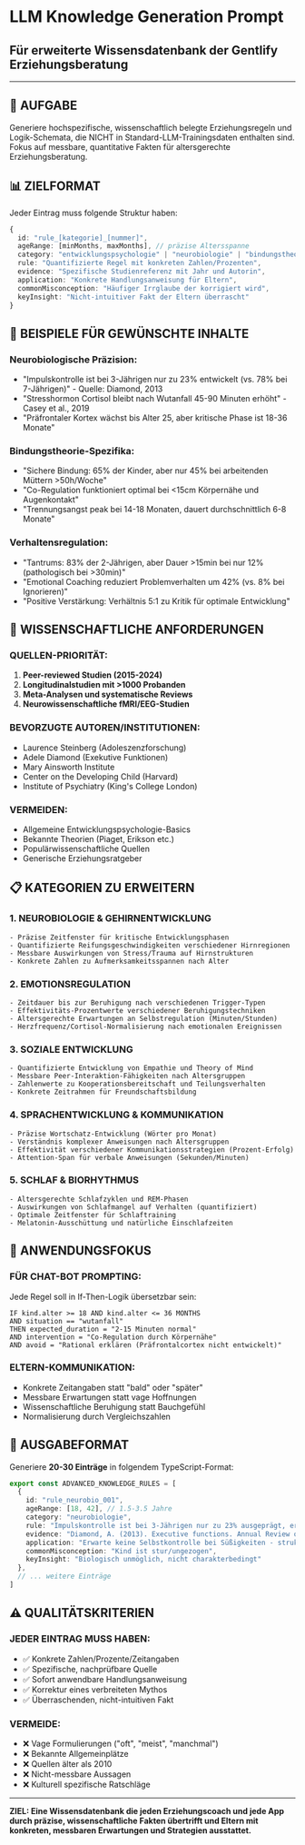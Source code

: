 # LLM Knowledge Generation Prompt
## Für erweiterte Wissensdatenbank der Gentlify Erziehungsberatung

---

## 🎯 AUFGABE
Generiere hochspezifische, wissenschaftlich belegte Erziehungsregeln und Logik-Schemata, die NICHT in Standard-LLM-Trainingsdaten enthalten sind. Fokus auf messbare, quantitative Fakten für altersgerechte Erziehungsberatung.

## 📊 ZIELFORMAT
Jeder Eintrag muss folgende Struktur haben:

```typescript
{
  id: "rule_[kategorie]_[nummer]",
  ageRange: [minMonths, maxMonths], // präzise Altersspanne
  category: "entwicklungspsychologie" | "neurobiologie" | "bindungstheorie" | "verhaltensregulation" | "emotionale_entwicklung",
  rule: "Quantifizierte Regel mit konkreten Zahlen/Prozenten",
  evidence: "Spezifische Studienreferenz mit Jahr und Autorin",
  application: "Konkrete Handlungsanweisung für Eltern",
  commonMisconception: "Häufiger Irrglaube der korrigiert wird",
  keyInsight: "Nicht-intuitiver Fakt der Eltern überrascht"
}
```

## 🧠 BEISPIELE FÜR GEWÜNSCHTE INHALTE

### Neurobiologische Präzision:
- "Impulskontrolle ist bei 3-Jährigen nur zu 23% entwickelt (vs. 78% bei 7-Jährigen)" - Quelle: Diamond, 2013
- "Stresshormon Cortisol bleibt nach Wutanfall 45-90 Minuten erhöht" - Casey et al., 2019
- "Präfrontaler Kortex wächst bis Alter 25, aber kritische Phase ist 18-36 Monate"

### Bindungstheorie-Spezifika:
- "Sichere Bindung: 65% der Kinder, aber nur 45% bei arbeitenden Müttern >50h/Woche"
- "Co-Regulation funktioniert optimal bei <15cm Körpernähe und Augenkontakt"
- "Trennungsangst peak bei 14-18 Monaten, dauert durchschnittlich 6-8 Monate"

### Verhaltensregulation:
- "Tantrums: 83% der 2-Jährigen, aber Dauer >15min bei nur 12% (pathologisch bei >30min)"
- "Emotional Coaching reduziert Problemverhalten um 42% (vs. 8% bei Ignorieren)"
- "Positive Verstärkung: Verhältnis 5:1 zu Kritik für optimale Entwicklung"

## 🔬 WISSENSCHAFTLICHE ANFORDERUNGEN

### QUELLEN-PRIORITÄT:
1. **Peer-reviewed Studien (2015-2024)**
2. **Longitudinalstudien mit >1000 Probanden**
3. **Meta-Analysen und systematische Reviews**
4. **Neurowissenschaftliche fMRI/EEG-Studien**

### BEVORZUGTE AUTOREN/INSTITUTIONEN:
- Laurence Steinberg (Adoleszenzforschung)
- Adele Diamond (Exekutive Funktionen)
- Mary Ainsworth Institute
- Center on the Developing Child (Harvard)
- Institute of Psychiatry (King's College London)

### VERMEIDEN:
- Allgemeine Entwicklungspsychologie-Basics
- Bekannte Theorien (Piaget, Erikson etc.)
- Populärwissenschaftliche Quellen
- Generische Erziehungsratgeber

## 📋 KATEGORIEN ZU ERWEITERN

### 1. NEUROBIOLOGIE & GEHIRNENTWICKLUNG
```
- Präzise Zeitfenster für kritische Entwicklungsphasen
- Quantifizierte Reifungsgeschwindigkeiten verschiedener Hirnregionen
- Messbare Auswirkungen von Stress/Trauma auf Hirnstrukturen
- Konkrete Zahlen zu Aufmerksamkeitsspannen nach Alter
```

### 2. EMOTIONSREGULATION
```
- Zeitdauer bis zur Beruhigung nach verschiedenen Trigger-Typen
- Effektivitäts-Prozentwerte verschiedener Beruhigungstechniken
- Altersgerechte Erwartungen an Selbstregulation (Minuten/Stunden)
- Herzfrequenz/Cortisol-Normalisierung nach emotionalen Ereignissen
```

### 3. SOZIALE ENTWICKLUNG
```
- Quantifizierte Entwicklung von Empathie und Theory of Mind
- Messbare Peer-Interaktion-Fähigkeiten nach Altersgruppen
- Zahlenwerte zu Kooperationsbereitschaft und Teilungsverhalten
- Konkrete Zeitrahmen für Freundschaftsbildung
```

### 4. SPRACHENTWICKLUNG & KOMMUNIKATION
```
- Präzise Wortschatz-Entwicklung (Wörter pro Monat)
- Verständnis komplexer Anweisungen nach Altersgruppen
- Effektivität verschiedener Kommunikationsstrategien (Prozent-Erfolg)
- Attention-Span für verbale Anweisungen (Sekunden/Minuten)
```

### 5. SCHLAF & BIORHYTHMUS
```
- Altersgerechte Schlafzyklen und REM-Phasen
- Auswirkungen von Schlafmangel auf Verhalten (quantifiziert)
- Optimale Zeitfenster für Schlaftraining
- Melatonin-Ausschüttung und natürliche Einschlafzeiten
```

## 🎯 ANWENDUNGSFOKUS

### FÜR CHAT-BOT PROMPTING:
Jede Regel soll in If-Then-Logik übersetzbar sein:
```
IF kind.alter >= 18 AND kind.alter <= 36 MONTHS
AND situation == "wutanfall"
THEN expected_duration = "2-15 Minuten normal"
AND intervention = "Co-Regulation durch Körpernähe"
AND avoid = "Rational erklären (Präfrontalcortex nicht entwickelt)"
```

### ELTERN-KOMMUNIKATION:
- Konkrete Zeitangaben statt "bald" oder "später"
- Messbare Erwartungen statt vage Hoffnungen
- Wissenschaftliche Beruhigung statt Bauchgefühl
- Normalisierung durch Vergleichszahlen

## 🚀 AUSGABEFORMAT

Generiere **20-30 Einträge** in folgendem TypeScript-Format:

```typescript
export const ADVANCED_KNOWLEDGE_RULES = [
  {
    id: "rule_neurobio_001",
    ageRange: [18, 42], // 1.5-3.5 Jahre
    category: "neurobiologie",
    rule: "Impulskontrolle ist bei 3-Jährigen nur zu 23% ausgeprägt, erreicht 50% erst mit 5 Jahren",
    evidence: "Diamond, A. (2013). Executive functions. Annual Review of Psychology, 64, 135-168",
    application: "Erwarte keine Selbstkontrolle bei Süßigkeiten - strukturiere Umgebung statt Willenskraft zu fordern",
    commonMisconception: "Kind ist stur/ungezogen",
    keyInsight: "Biologisch unmöglich, nicht charakterbedingt"
  },
  // ... weitere Einträge
]
```

## ⚠️ QUALITÄTSKRITERIEN

### JEDER EINTRAG MUSS HABEN:
- ✅ Konkrete Zahlen/Prozente/Zeitangaben
- ✅ Spezifische, nachprüfbare Quelle
- ✅ Sofort anwendbare Handlungsanweisung
- ✅ Korrektur eines verbreiteten Mythos
- ✅ Überraschenden, nicht-intuitiven Fakt

### VERMEIDE:
- ❌ Vage Formulierungen ("oft", "meist", "manchmal")
- ❌ Bekannte Allgemeinplätze
- ❌ Quellen älter als 2010
- ❌ Nicht-messbare Aussagen
- ❌ Kulturell spezifische Ratschläge

---

**ZIEL: Eine Wissensdatenbank die jeden Erziehungscoach und jede App durch präzise, wissenschaftliche Fakten übertrifft und Eltern mit konkreten, messbaren Erwartungen und Strategien ausstattet.**